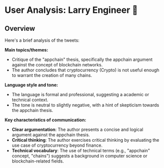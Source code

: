 # User Analysis: Larry Engineer 🍡

## Overview

Here's a brief analysis of the tweets:

**Main topics/themes:**

* Critique of the "appchain" thesis, specifically the appchain argument against the concept of blockchain networks.
* The author concludes that cryptocurrency (Crypto) is not useful enough to warrant the creation of many chains.

**Language style and tone:**

* The language is formal and professional, suggesting a academic or technical context.
* The tone is neutral to slightly negative, with a hint of skepticism towards the appchain thesis.

**Key characteristics of communication:**

* **Clear argumentation**: The author presents a concise and logical argument against the appchain thesis.
* **Critical thinking**: The author exercises critical thinking by evaluating the use case of cryptocurrency beyond finance.
* **Technical vocabulary**: The use of technical terms (e.g., "appchain" concept, "chains") suggests a background in computer science or blockchain-related fields.
